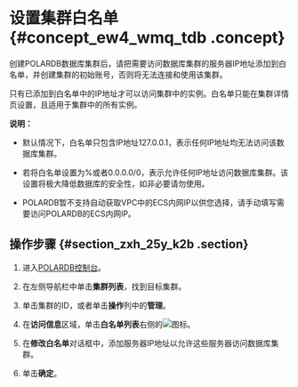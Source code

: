 # 设置集群白名单 {#concept_ew4_wmq_tdb .concept}

创建POLARDB数据库集群后，请把需要访问数据库集群的服务器IP地址添加到白名单，并创建集群的初始账号，否则将无法连接和使用该集群。

只有已添加到白名单中的IP地址才可以访问集群中的实例。白名单只能在集群详情页设置，且适用于集群中的所有实例。

**说明：** 

-   默认情况下，白名单只包含IP地址127.0.0.1，表示任何IP地址均无法访问该数据库集群。

-   若将白名单设置为%或者0.0.0.0/0，表示允许任何IP地址访问数据库集群。该设置将极大降低数据库的安全性，如非必要请勿使用。

-   POLARDB暂不支持自动获取VPC中的ECS内网IP以供您选择，请手动填写需要访问POLARDB的ECS内网IP。


## 操作步骤 {#section_zxh_25y_k2b .section}

1.  进入[POLARDB控制台](https://polardb.console.aliyun.com)。

2.  在左侧导航栏中单击**集群列表**，找到目标集群。

3.  单击集群的ID，或者单击**操作**列中的**管理**。

4.  在**访问信息**区域，单击**白名单列表**右侧的![](http://docs-aliyun.cn-hangzhou.oss.aliyun-inc.com/assets/pic/68506/cn_zh/1521975822343/28.png)图标。

5.  在**修改白名单**对话框中，添加服务器IP地址以允许这些服务器访问数据库集群。

6.  单击**确定**。


